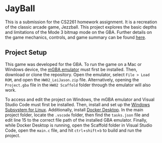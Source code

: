 # JayBall
This is a submission for the CS2261 homework assignment. It is a recreation of the classic arcade game, Jezzball. This project explores the basic depths and limitations of the Mode 3 bitmap mode on the GBA. Further details on the game mechanics, controls, and game summary can be found [here](./HW02%20Scaffold/readme.txt).

## Project Setup
This game was developed for the GBA. To run the game on a Mac or Windows device, the [mGBA emulator](https://mgba.io/) must first be installed. Then, download or clone the repository. Open the emulator, select `File > Load ROM`, and open the `HW02_LeiJason.zip` file. Alternatively, opening the `Project.gba` file in the `HW02 Scaffold` folder through the emulator will also work.

To access and edit the project on Windows, the mGBA emulator and Visual Studio Code must first be installed. Then, install and set up the [Windows Subsystem for Linux](https://learn.microsoft.com/en-us/windows/wsl/install). Additionally, install [Docker Desktop](https://www.docker.com/products/docker-desktop/). In the main project folder, locate the `.vscode` folder, then find the `tasks.json` file and edit line 15 to the correct file path of the installed GBA emulator. Finally, while Docker Desktop is running, open the Scaffold folder in Visual Studio Code, open the `main.c` file, and hit `ctrl`+`shift`+`b` to build and run the project.
